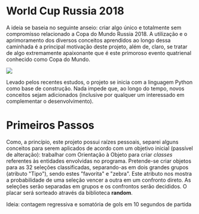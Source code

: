 # World Cup Russia 2018
A ideia se baseia no seguinte anseio: criar algo único e totalmente sem compromisso relacionado a Copa do Mundo Russia 2018. A utilização
e o aprimoramento dos diversos conceitos aprendidos ao longo dessa caminhada é a principal motivação deste projeto, além de, claro,
se tratar de algo extremamente apaixonante que é este primoroso evento quatrienal conhecido como Copa do Mundo.

<img src="https://www.bodog.net/wp-content/uploads/2018/01/statistics_copa_do_mundo-1.jpg"/>

Levado pelos recentes estudos, o projeto se inicia com a linguagem Python como base de construção. Nada impede que, ao longo do tempo, 
novos conceitos sejam adicionados (inclusive por qualquer um interessado em complementar o desenvolvimento).

# Primeiros Passos
Como, a princípio, este projeto possui raízes pessoais, separei alguns conceitos para serem aplicados de acordo com um objetivo inicial 
(passível de alteração): trabalhar com Orientação à Objeto para criar <i>classes</i> referentes às entidades envolvidas no programa. Pretende-se criar objetos para as 32 seleções classificadas, separando-as em dois grandes grupos (atributo "Tipo"), sendo estes "favorita" e "zebra". Este atributo nos mostra a probabilidade de uma seleção vencer a outra em um confronto direto. As seleções serão separadas em grupos e os confrontos serão decididos. O placar será sorteado através da biblioteca <b>random</b>.

Ideia: contagem regressiva e somatória de gols em 10 segundos de partida



